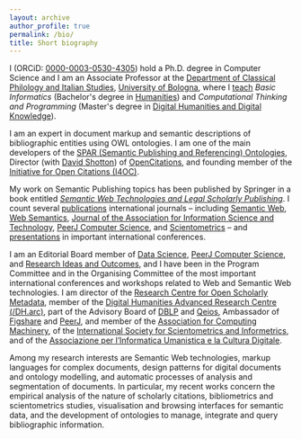 ```yaml
---
layout: archive
author_profile: true
permalink: /bio/
title: Short biography
---
```


I (ORCiD: [0000-0003-0530-4305](https://orcid.org/0000-0003-0530-4305)) hold a Ph.D. degree in Computer Science and I am an Associate Professor at the [Department of Classical Philology and Italian Studies](http://www.ficlit.unibo.it/), [University of Bologna](http://www.unibo.it/en), where I [teach](https://www.unibo.it/sitoweb/silvio.peroni/teachings) *Basic Informatics* (Bachelor's degree in [Humanities](https://corsi.unibo.it/1cycle/Humanities)) and *Computational Thinking and Programming* (Master's degree in [Digital Humanities and Digital Knowledge](https://corsi.unibo.it/2cycle/DigitalHumanitiesKnowledge)). 

I am an expert in document markup and semantic descriptions of bibliographic entities using OWL ontologies. I am one of the main developers of the [SPAR (Semantic Publishing and Referencing) Ontologies](http://www.sparontologies.net), Director (with [David Shotton](https://twitter.com/dshotton)) of [OpenCitations](http://opencitations.net), and founding member of the [Initiative for Open Citations (I4OC)](https://i4oc.org).

My work on Semantic Publishing topics has been published by Springer in a book entitled *[Semantic Web Technologies and Legal Scholarly Publishing](http://www.springer.com/it/book/9783319047768)*. I count several [publications](/pub/) international journals – including [Semantic Web](http://www.semantic-web-journal.net/), [Web Semantics](https://www.journals.elsevier.com/journal-of-web-semantics/), [Journal of the Association for Information Science and Technology](http://onlinelibrary.wiley.com/journal/10.1002/(ISSN)2330-1643), [PeerJ Computer Science](https://peerj.com/computer-science/), and [Scientometrics](https://link.springer.com/journal/11192) – and [presentations](/tlk/) in important international conferences. 

I am an Editorial Board member of [Data Science](https://datasciencehub.net/), [PeerJ Computer Science](https://peerj.com/computer-science/), and [Research Ideas and Outcomes](https://riojournal.com/), and I have been in the Program Committee and in the Organising Committee of the most important international conferences and workshops related to Web and Semantic Web technologies. I am director of the [Research Centre for Open Scholarly Metadata](https://openscholarlymetadata.org), member of the [Digital Humanities Advanced Research Centre (/DH.arc)](https://dharc.unibo.it), part of the Advisory Board of [DBLP](https://dblp.uni-trier.de/) and [Qeios](https://www.qeios.com/), Ambassador of [Figshare](https://figshare.com/) and [PeerJ](https://peerj.com), and member of the [Association for Computing Machinery](https://www.acm.org/), of the [International Society for Scientometrics and Informetrics](http://issi-society.org/), and of the [Associazione per l’Informatica Umanistica e la Cultura Digitale](http://www.aiucd.it).

Among my research interests are Semantic Web technologies, markup languages for complex documents, design patterns for digital documents and ontology modelling, and automatic processes of analysis and segmentation of documents. In particular, my recent works concern the empirical analysis of the nature of scholarly citations, bibliometrics and scientometrics studies, visualisation and browsing interfaces for semantic data, and the development of ontologies to manage, integrate and query bibliographic information.
